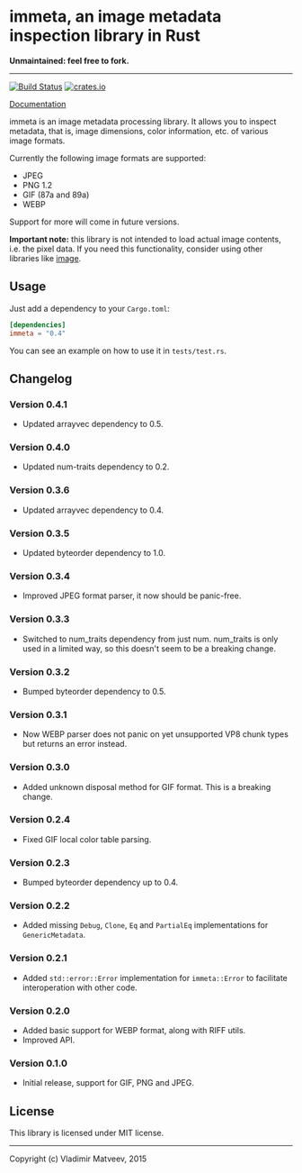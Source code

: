 immeta, an image metadata inspection library in Rust
====================================================

**Unmaintained: feel free to fork.**

---

[![Build Status][travis]](https://travis-ci.org/netvl/immeta) [![crates.io][crates]](https://crates.io/crates/immeta)

  [travis]: https://img.shields.io/travis/netvl/immeta.svg?style=flat-square
  [crates]: https://img.shields.io/crates/v/immeta.svg?style=flat-square

[Documentation](https://docs.rs/immeta/)

immeta is an image metadata processing library. It allows you to inspect metadata, that is,
image dimensions, color information, etc. of various image formats.

Currently the following image formats are supported:
 * JPEG
 * PNG 1.2
 * GIF (87a and 89a)
 * WEBP

Support for more will come in future versions.

**Important note:** this library is not intended to load actual image contents, i.e. the pixel
data. If you need this functionality, consider using other libraries like [image](https://crates.io/crates/image).

## Usage

Just add a dependency to your `Cargo.toml`:

```toml
[dependencies]
immeta = "0.4"
```

You can see an example on how to use it in `tests/test.rs`.


## Changelog

### Version 0.4.1

* Updated arrayvec dependency to 0.5.

### Version 0.4.0

* Updated num-traits dependency to 0.2.

### Version 0.3.6

* Updated arrayvec dependency to 0.4.

### Version 0.3.5

* Updated byteorder dependency to 1.0.

### Version 0.3.4

* Improved JPEG format parser, it now should be panic-free.

### Version 0.3.3

* Switched to num_traits dependency from just num. num_traits is only used in a limited way,
  so this doesn't seem to be a breaking change.

### Version 0.3.2

* Bumped byteorder dependency to 0.5.

### Version 0.3.1

* Now WEBP parser does not panic on yet unsupported VP8 chunk types but returns an error instead.

### Version 0.3.0

* Added unknown disposal method for GIF format. This is a breaking change.

### Version 0.2.4

* Fixed GIF local color table parsing.

### Version 0.2.3

* Bumped byteorder dependency up to 0.4.

### Version 0.2.2

* Added missing `Debug`, `Clone`, `Eq` and `PartialEq` implementations for `GenericMetadata`.

### Version 0.2.1

* Added `std::error::Error` implementation for `immeta::Error` to facilitate interoperation
  with other code.

### Version 0.2.0

* Added basic support for WEBP format, along with RIFF utils.
* Improved API.

### Version 0.1.0

* Initial release, support for GIF, PNG and JPEG.

## License

This library is licensed under MIT license.


---
Copyright (c) Vladimir Matveev, 2015
